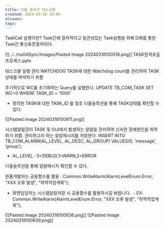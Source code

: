 ```yaml
---
title: 다울 솔루션 테스크콜
created: 2024-03-18 10:04
aliases: 
tags:
---
```

TaskCall 실행이란?
Task간에 절차적이고 일관성있는 Task실행을 위해 
D/B를 통한 Task간 통신표준절차이다.

![[../../noGitSync/Images/Pasted image 20240318100516.png]]
TASK원격호출 프로세스.pptx

테스크콜 실행 관리
WATCHDOG TASK에 대한 Watchdog count를 관리하여 TASK상태를 파악하기 위함

주기적으로 WC를 초기화하는 Query를 실행한다.
UPDATE TB_COM_TASK SET WC=0
WHERE TASK_ID = ‘1000’
* 정의된 TASK에 대한 TASK_ID 를 참조
다울솔루션을 통해 TASK상태를 확인할 수 있다.

![[Pasted image 20240318100611.png]]

시스템알람관리
TASK 및 GUI에서 발생하는 알람을 관리하여 신속한 장애원인을 파악하기 위함.
관리하고자 하는 알람메시지를 저장한다.
INSERT INTO TB_COM_ALARM(AL_LEVEL, AL_DESC, AL_GROUP)
VALUES(0, ‘message’, ‘group’);

* AL_LEVEL : 0=DEBUG,1=WARN,2=ERROR

다울솔루션을 통해 알람메시지 확인할 수 있다.

윈폼개발자는 공용함수를 활용 : Common.WriteAlarm(AlarmLevelEnum.Error, "XXX 오류 발생", "하역작업계획");

* 화면담당자는 시스템알람저장 시 공용함수를 활용하시길 바랍니다.
 - EX: Common.WriteAlarm(AlarmLevelEnum.Error, "XXX 오류 발생", "하역작업계획");

![[Pasted image 20240318100636.png]]
![[Pasted image 20240318100639.png]]
